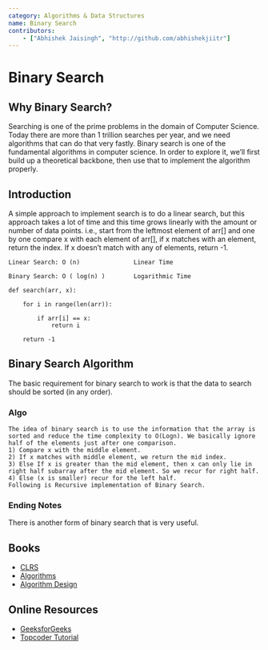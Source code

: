 ```yaml
---
category: Algorithms & Data Structures
name: Binary Search
contributors:
    - ["Abhishek Jaisingh", "http://github.com/abhishekjiitr"]
---
```


# Binary Search

## Why Binary Search?

Searching is one of the prime problems in the domain of Computer Science. Today there are more than 1 trillion searches per year, and we need algorithms that can do that very fastly. Binary search is one of the fundamental algorithms in computer science. In order to explore it, we’ll first build up a theoretical backbone, then use that to implement the algorithm properly.

## Introduction

A simple approach to implement search is to do a linear search, but this approach takes a lot of time and this time grows linearly with the amount or number of data points. i.e., start from the leftmost element of arr[] and one by one compare x with each element of arr[], if x matches with an element, return the index. If x doesn’t match with any of elements, return -1.

```
Linear Search: O (n)               Linear Time

Binary Search: O ( log(n) )		   Logarithmic Time

```
```
def search(arr, x):
 
    for i in range(len(arr)):
 
        if arr[i] == x:
            return i
 
    return -1

```
## Binary Search Algorithm

The basic requirement for binary search to work is that the data to search should be sorted (in any order).
### Algo

```
The idea of binary search is to use the information that the array is sorted and reduce the time complexity to O(Logn). We basically ignore half of the elements just after one comparison.
1) Compare x with the middle element.
2) If x matches with middle element, we return the mid index.
3) Else If x is greater than the mid element, then x can only lie in right half subarray after the mid element. So we recur for right half.
4) Else (x is smaller) recur for the left half.
Following is Recursive implementation of Binary Search.

```

### Ending Notes

There is another form of binary search that is very useful.

## Books

* [CLRS](https://mitpress.mit.edu/books/introduction-algorithms)
* [Algorithms](http://www.amazon.com/Algorithms-4th-Robert-Sedgewick/dp/032157351X)
* [Algorithm Design](http://www.amazon.com/Algorithm-Design-Foundations-Analysis-Internet/dp/0471383651)

## Online Resources

* [GeeksforGeeks](http://www.geeksforgeeks.org/the-ubiquitous-binary-search-set-1/)
* [Topcoder Tutorial](https://www.topcoder.com/community/data-science/data-science-tutorials/binary-search/)
